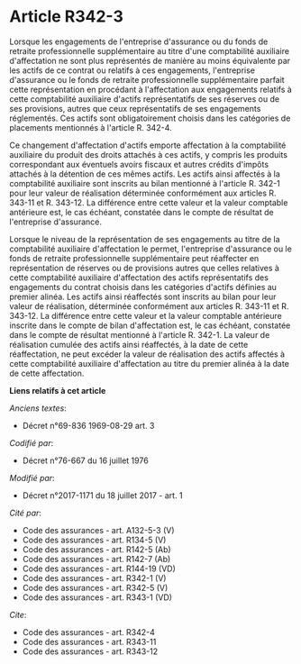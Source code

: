 # Article R342-3

Lorsque les engagements de l'entreprise d'assurance ou du fonds de retraite professionnelle supplémentaire au titre d'une
comptabilité auxiliaire d'affectation ne sont plus représentés de manière au moins équivalente par les actifs de ce contrat
ou relatifs à ces engagements, l'entreprise d'assurance ou le fonds de retraite professionnelle supplémentaire parfait cette
représentation en procédant à l'affectation aux engagements relatifs à cette comptabilité auxiliaire d'actifs représentatifs
de ses réserves ou de ses provisions, autres que ceux représentatifs de ses engagements réglementés. Ces actifs sont
obligatoirement choisis dans les catégories de placements mentionnés à l'article R. 342-4.

Ce changement d'affectation d'actifs emporte affectation à la comptabilité auxiliaire du produit des droits attachés à ces
actifs, y compris les produits correspondant aux éventuels avoirs fiscaux et autres crédits d'impôts attachés à la détention
de ces mêmes actifs. Les actifs ainsi affectés à la comptabilité auxiliaire sont inscrits au bilan mentionné à l'article R.
342-1 pour leur valeur de réalisation déterminée conformément aux articles R. 343-11 et R. 343-12. La différence entre cette
valeur et la valeur comptable antérieure est, le cas échéant, constatée dans le compte de résultat de l'entreprise
d'assurance.

Lorsque le niveau de la représentation de ses engagements au titre de la comptabilité auxiliaire d'affectation le permet,
l'entreprise d'assurance ou le fonds de retraite professionnelle supplémentaire peut réaffecter en représentation de réserves
ou de provisions autres que celles relatives à cette comptabilité auxiliaire d'affectation des actifs représentatifs des
engagements du contrat choisis dans les catégories d'actifs définies au premier alinéa. Les actifs ainsi réaffectés sont
inscrits au bilan pour leur valeur de réalisation, déterminée conformément aux articles R. 343-11 et R. 343-12. La différence
entre cette valeur et la valeur comptable antérieure inscrite dans le compte de bilan d'affectation est, le cas échéant,
constatée dans le compte de résultat mentionné à l'article R. 342-1. La valeur de réalisation cumulée des actifs ainsi
réaffectés, à la date de cette réaffectation, ne peut excéder la valeur de réalisation des actifs affectés à cette
comptabilité auxiliaire d'affectation au titre du premier alinéa à la date de cette affectation.

**Liens relatifs à cet article**

_Anciens textes_:

  - Décret n°69-836 1969-08-29 art. 3

_Codifié par_:

  - Décret n°76-667 du 16 juillet 1976

_Modifié par_:

  - Décret n°2017-1171 du 18 juillet 2017 - art. 1

_Cité par_:

  - Code des assurances - art. A132-5-3 (V)
  - Code des assurances - art. R134-5 (V)
  - Code des assurances - art. R142-5 (Ab)
  - Code des assurances - art. R142-7 (Ab)
  - Code des assurances - art. R144-19 (VD)
  - Code des assurances - art. R342-1 (V)
  - Code des assurances - art. R342-5 (V)
  - Code des assurances - art. R343-1 (VD)

_Cite_:

  - Code des assurances - art. R342-4
  - Code des assurances - art. R343-11
  - Code des assurances - art. R343-12
